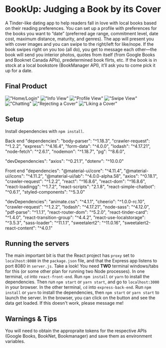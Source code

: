 # BookUp: Judging a Book by its Cover

A Tinder-like dating app to help readers fall in love with local books based on their reading preferences. You can set up a profile with preferences for the books you want to “date” (preferred age range, commitment level, date cost, maximum distance, maturity, and genres). The app will present you with cover images and you can swipe to the right/left for like/nope. If the book swipes right on you too (all do), you get to message each other—the book will send you interior photos, quotes from itself (from Google Books and Booknet Canada APIs), predetermined book flirts, etc. If the book is in stock at a local bookstore (BookManager API), it’ll ask you to come pick it up for a date.

## Final Product

!["Home/Login"](https://github.com/BCerki/book-tinder/blob/master/docs/home-login.png?raw=true)
!["Info View"](https://github.com/BCerki/book-tinder/blob/master/docs/messages-view.png?raw=true)
!["Profile View"](https://github.com/BCerki/book-tinder/blob/master/docs/profile.png?raw=true)
!["Swipe View"](https://github.com/BCerki/book-tinder/blob/master/docs/swipe-view.png?raw=true)
!["Chatting"](https://github.com/BCerki/book-tinder/blob/master/docs/chat.gif?raw=true)
!["Rejecting a Cover"](https://github.com/BCerki/book-tinder/blob/master/docs/swipeleft.gif?raw=true)
!["Liking a Cover"](https://github.com/BCerki/book-tinder/blob/master/docs/swipe-view.png?raw=true)

## Setup

Install dependencies with `npm install`.

Back end
"dependencies":
"body-parser": "^1.18.3",
"crawler-request": "^1.2.2",
"express": "^4.16.4",
"form-data": "^4.0.0",
"lodash": "^4.17.21",
"node-fetch": "^2.6.1",
"nodemon": "^1.18.7",
"pg": "^8.6.0",

"devDependencies":
"axios": "^0.21.1",
"dotenv": "^10.0.0"

Front end
"dependencies":
"@material-ui/core": "^4.11.4",
"@material-ui/icons": "^4.11.2",
"@material-ui/lab": "^4.0.0-alpha.58",
"axios": "^0.18.1",
"crawler-request": "^1.2.2",
"react": "^16.8.6",
"react-dom": "^16.8.6",
"react-loadingg": "^1.7.2",
"react-scripts": "2.1.8",
"react-simple-chatbot": "^0.6.1",
"styled-components": "^5.3.0"

"devDependencies":
"animate.css": "^4.1.1",
"cheerio": "^1.0.0-rc.10",
"crawler-request": "^1.2.2",
"lodash": "^4.17.21",
"node-sass": "^4.12.0",
"pdf-parse": "^1.1.1",
"react-router-dom": "^5.2.0",
"react-tinder-card": "^1.4.0",
"react-transition-group": "^4.4.2",
"react-use-localstorage": "^3.5.3",
"sass-loader": "^11.1.1",
"sweetalert2": "^11.0.16",
"sweetalert2-react-content": "^4.0.1"

## Running the servers

The main important bit is that the React project has `proxy` set to `localhost:8080` in the `package.json` file, and that the Express app listens to port 8080 in `server.js`. Take a look!
You need **TWO** terminal windows/tabs for this (or some other plan for running two Node processes).
In one terminal, `cd` into `react-front-end`. Run `npm install` or `yarn` to install the dependencies. Then run `npm start` or `yarn start`, and go to `localhost:3000` in your browser.
In the other terminal, `cd` into `express-back-end`. Run `npm install` or `yarn` to install the dependencies, then `npm start` or `yarn start` to launch the server.
In the browser, you can click on the button and see the data get loaded.
If this doesn't work, please message me!

## Warnings & Tips

You will need to obtain the appropraite tokens for the respective APIs (Google Books, BookNet, Bookmanager) and save them as environment variables.
